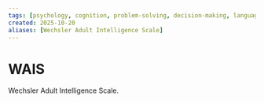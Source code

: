 ```yaml
---
tags: [psychology, cognition, problem-solving, decision-making, language, intelligence, testing, heuristics, bias]
created: 2025-10-20
aliases: [Wechsler Adult Intelligence Scale]
---
```

# WAIS

Wechsler Adult Intelligence Scale.
